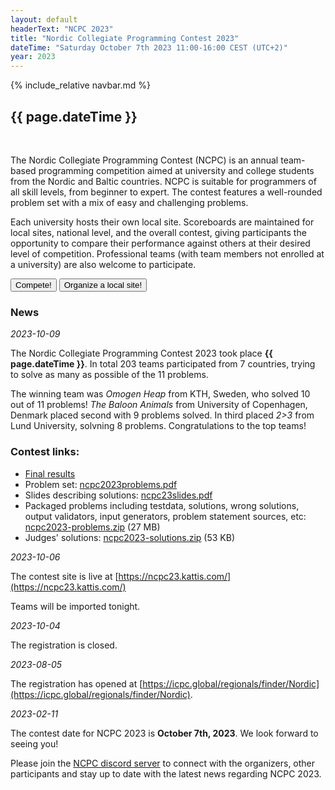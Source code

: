 ```yaml
---
layout: default
headerText: "NCPC 2023"
title: "Nordic Collegiate Programming Contest 2023"
dateTime: "Saturday October 7th 2023 11:00-16:00 CEST (UTC+2)"
year: 2023
---
```

{% include_relative navbar.md %}
<br />
<h2> {{ page.dateTime }}</h2>
<br />

The Nordic Collegiate Programming Contest (NCPC) is an annual team-based programming competition aimed at university and college students from the Nordic and Baltic countries. NCPC is suitable for programmers of all skill levels, from beginner to expert. The contest features a well-rounded problem set with a mix of easy and challenging problems.

Each university hosts their own local site. Scoreboards are maintained for local sites, national level, and the overall contest, giving participants the opportunity to compare their performance against others at their desired level of competition. Professional teams (with team members not enrolled at a university) are also welcome to participate.

<div class="call-to-action-wrap" markdown="0">
<a href="/ncpc2023/compete"><button class="menu-item">Compete!</button></a>
<a href="/ncpc2023/sites"><button class="menu-item">Organize a local site!</button></a>
</div>

<div class="bar">
  <a name="news" ></a>
  <h3>News</h3>
</div>

<div class="news-item">
<i>2023-10-09</i>

The Nordic Collegiate Programming Contest 2023 took place <b>{{ page.dateTime }}</b>. In total 203 teams participated from 7 countries, trying to solve as many as possible of the 11 problems.

The winning team was _Omogen Heap_ from KTH, Sweden, who solved 10 out of 11 problems! _The Baloon Animals_ from University of Copenhagen, Denmark placed second with 9 problems solved. In third placed _2>3_ from Lund University, solvning 8 problems. Congratulations to the top teams!

### Contest links:
- [Final results](https://ncpc23.kattis.com/standings)
- Problem set: [ncpc2023problems.pdf](https://github.com/icpc/ncpc-web/releases/download/ncpc2023-data/ncpc2023problems.pdf)
- Slides describing solutions: [ncpc23slides.pdf](https://github.com/icpc/ncpc-web/releases/download/ncpc2023-data/ncpc23slides.pdf)
- Packaged problems including testdata, solutions, wrong solutions, output validators, input generators, problem statement sources, etc: [ncpc2023-problems.zip](https://github.com/icpc/ncpc-web/releases/download/ncpc2023-data/ncpc2023-problems.zip) (27 MB)
- Judges' solutions: [ncpc2023-solutions.zip](https://github.com/icpc/ncpc-web/releases/download/ncpc2023-data/ncpc2023-solutions.zip) (53 KB)

</div>
<div class="news-item">
<i>2023-10-06</i>

The contest site is live at [https://ncpc23.kattis.com/](https://ncpc23.kattis.com/)

Teams will be imported tonight.

</div>
<div class="news-item">
<i>2023-10-04</i>

The registration is closed.
</div>
<div class="news-item">
<i>2023-08-05</i>

The registration has opened at [https://icpc.global/regionals/finder/Nordic](https://icpc.global/regionals/finder/Nordic).
</div>

<div class="news-item">
<i>2023-02-11</i>

The contest date for NCPC 2023 is **October 7th, 2023**. We look forward to seeing you!

Please join the [NCPC discord server]({{site.discord_link}}) to connect with the organizers, other participants and stay up to date with the latest news regarding NCPC 2023.

</div>
